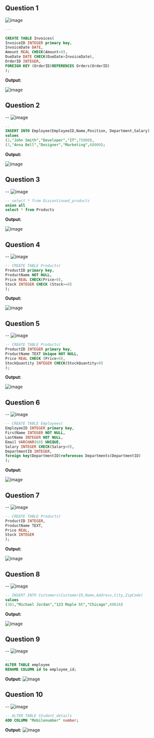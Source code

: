 **Question 1**
--
![image](https://github.com/user-attachments/assets/f4396372-b8ce-46ad-9abc-e43fb13ae25f)


```sql
---

CREATE TABLE Invoices(
InvoiceID INTEGER primary key,
InvoiceDate DATE,
Amount REAL CHECK(Amount>0),
DueDate DATE CHECK(DueDate>InvoiceDate),
OrderID INTEGER,
FOREIGN KEY (OrderID)REFERENCES Orders(OrderID)
);
```

**Output:**

![image](https://github.com/user-attachments/assets/409d9ce5-fe23-4251-b4d3-8e8a660f9d65)


**Question 2**
---
-- ![image](https://github.com/user-attachments/assets/55bad4d8-0e62-479c-b6cd-7175f52154e3)


```sql
--
INSERT INTO Employee(EmployeeID,Name,Position, Department,Salary)
values
(2,"John Smith","Developer","IT",75000),
(3,"Anna Bell","Designer","Marketing",68000);
```

**Output:**

![image](https://github.com/user-attachments/assets/9cead7cf-1627-4ab4-8077-110afb3d9ee8)


**Question 3**
---
-- ![image](https://github.com/user-attachments/assets/9db85c6f-8a42-40e7-ae72-37a9002d6b46)

```sql
-- select * from Discontinued_products
union all
select * from Products
```

**Output:**

![image](https://github.com/user-attachments/assets/eefe1a64-e24d-4d9b-a323-74ff80c61cf4)


**Question 4**
---
-- ![image](https://github.com/user-attachments/assets/f28c5fff-5832-42be-afde-611ec6128f46)


```sql
-- CREATE TABLE Products(
ProductID primary key,
ProductName NOT NULL,
Price REAL CHECK(Price>0),
Stock INTEGER CHECK (Stock>=0)
);
```

**Output:**

![image](https://github.com/user-attachments/assets/8386e879-ef28-41c0-81e6-878d55b5dff6)


**Question 5**
---
-- ![image](https://github.com/user-attachments/assets/8862c771-7438-480e-a590-9d858c8ee89b)

```sql
-- CREATE TABLE Products(
ProductID INTEGER primary key,
ProductName TEXT Unique NOT NULL,
Price REAL CHECK (Price>0),
StockQuantity INTEGER CHECK(StockQuantity>0)
);
```

**Output:**

![image](https://github.com/user-attachments/assets/e9a40edc-5054-452b-a69e-6c50b92ed215)

**Question 6**
---
-- ![image](https://github.com/user-attachments/assets/ba165d46-aa97-44b5-ad5a-d708d28f42d5)


```sql
-- CREATE TABLE Employees(
EmployeeID INTEGER primary key,
FirstName INTEGER NOT NULL,
LastName INTEGER NOT NULL,
Email VARCHAR(60) UNIQUE,
Salary INTEGER CHECK(Salary>0),
DepartmentID INTEGER,
foreign key(DepartmentID)references Departments(DepartmentID)
);
```

**Output:**

![image](https://github.com/user-attachments/assets/f35533e3-62f6-4be4-828a-d2f7f31c3ef3)


**Question 7**
---
-- ![image](https://github.com/user-attachments/assets/91fc3f60-9598-4a91-b9af-b03a135868fd)

```sql
-- CREATE TABLE Products(
ProductID INTEGER,
ProductName TEXT,
Price REAL,
Stock INTEGER
);
```

**Output:**

![image](https://github.com/user-attachments/assets/43465794-2a30-467d-9c5c-a378dbcd42af)


**Question 8**
---
-- ![image](https://github.com/user-attachments/assets/c79193ba-ee27-4d75-ae28-4ac5e3ae64da)


```sql
-- INSERT INTO Customers(CustomerID,Name,Address,City,ZipCode)
values
(301,"Michael Jordan","123 Maple St","Chicago",60616)
```

**Output:**

![image](https://github.com/user-attachments/assets/033f31e9-3d55-4258-ba62-7b65b8d5ef37)

**Question 9**
---
-- ![image](https://github.com/user-attachments/assets/b039f51c-abac-477d-a4dc-d563ac0b16c8)


```sql
-- 
ALTER TABLE employee
RENAME COLUMN id to employee_id;
```

**Output:**
![image](https://github.com/user-attachments/assets/17107842-5884-48b0-93b7-4ff2735803da)

**Question 10**
---
-- ![image](https://github.com/user-attachments/assets/a20d3f6e-b6ed-4647-a322-2fafe20fac16)


```sql
-- ALTER TABLE Student_details
ADD COLUMN "Mobilenumber" number;
```

**Output:**
![image](https://github.com/user-attachments/assets/b1cac1ba-e129-4e7d-a61a-cab95726a106)

